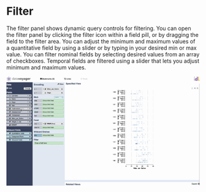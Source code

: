 # Filter

The filter panel shows dynamic query controls for filtering. You can open the filter panel by clicking the filter icon within a field pill, or by dragging the field to the filter area. You can adjust the minimum and maximum values of a quantitative field by using a slider or by typing in your desired min or max value. You can filter nominal fields by selecting desired values from an array of checkboxes. Temporal fields are filtered using a slider that lets you adjust minimum and maximum values.



![](../.gitbook/assets/filtering.gif)

